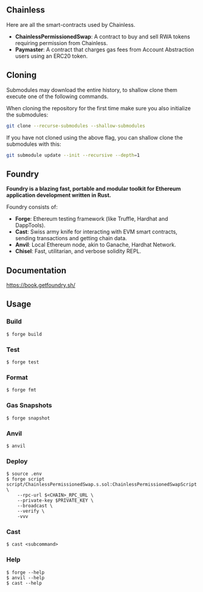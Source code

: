 ## Chainless

Here are all the smart-contracts used by Chainless.

- **ChainlessPermissionedSwap**: A contract to buy and sell RWA tokens requiring permission from Chainless.
- **Paymaster**: A contract that charges gas fees from Account Abstraction users using an ERC20 token.

## Cloning

Submodules may download the entire history, to shallow clone them execute one of the following commands.

When cloning the repository for the first time make sure you also initialize the submodules:
```sh
git clone --recurse-submodules --shallow-submodules
```

If you have not cloned using the above flag, you can shallow clone the submodules with this:
```sh
git submodule update --init --recursive --depth=1
```

## Foundry

**Foundry is a blazing fast, portable and modular toolkit for Ethereum application development written in Rust.**

Foundry consists of:

-   **Forge**: Ethereum testing framework (like Truffle, Hardhat and DappTools).
-   **Cast**: Swiss army knife for interacting with EVM smart contracts, sending transactions and getting chain data.
-   **Anvil**: Local Ethereum node, akin to Ganache, Hardhat Network.
-   **Chisel**: Fast, utilitarian, and verbose solidity REPL.

## Documentation

https://book.getfoundry.sh/

## Usage

### Build

```shell
$ forge build
```

### Test

```shell
$ forge test
```

### Format

```shell
$ forge fmt
```

### Gas Snapshots

```shell
$ forge snapshot
```

### Anvil

```shell
$ anvil
```

### Deploy

```shell
$ source .env
$ forge script script/ChainlessPermissionedSwap.s.sol:ChainlessPermissionedSwapScript \
    --rpc-url $<CHAIN>_RPC_URL \
    --private-key $PRIVATE_KEY \
    --broadcast \
    --verify \
    -vvv
```

### Cast

```shell
$ cast <subcommand>
```

### Help

```shell
$ forge --help
$ anvil --help
$ cast --help
```
